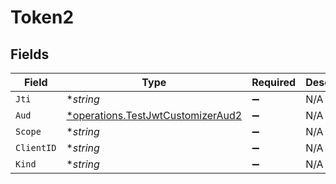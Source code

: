 # Token2


## Fields

| Field                                                                                 | Type                                                                                  | Required                                                                              | Description                                                                           |
| ------------------------------------------------------------------------------------- | ------------------------------------------------------------------------------------- | ------------------------------------------------------------------------------------- | ------------------------------------------------------------------------------------- |
| `Jti`                                                                                 | **string*                                                                             | :heavy_minus_sign:                                                                    | N/A                                                                                   |
| `Aud`                                                                                 | [*operations.TestJwtCustomizerAud2](../../models/operations/testjwtcustomizeraud2.md) | :heavy_minus_sign:                                                                    | N/A                                                                                   |
| `Scope`                                                                               | **string*                                                                             | :heavy_minus_sign:                                                                    | N/A                                                                                   |
| `ClientID`                                                                            | **string*                                                                             | :heavy_minus_sign:                                                                    | N/A                                                                                   |
| `Kind`                                                                                | **string*                                                                             | :heavy_minus_sign:                                                                    | N/A                                                                                   |